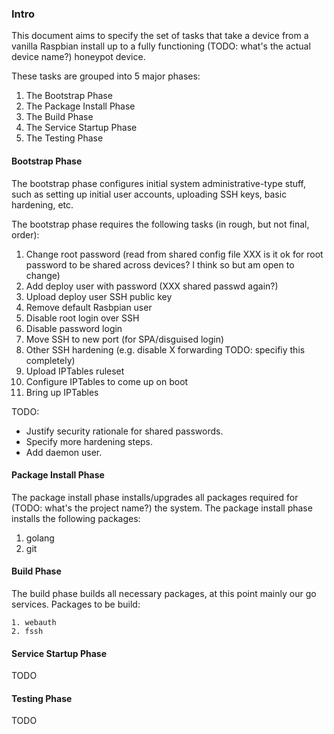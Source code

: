 ### Intro

This document aims to specify the set of tasks that take a device from a
vanilla Raspbian install up to a fully functioning (TODO: what's the actual
device name?) honeypot device.

These tasks are grouped into 5 major phases:

   1. The Bootstrap Phase
   2. The Package Install Phase
   3. The Build Phase
   4. The Service Startup Phase
   5. The Testing Phase

#### Bootstrap Phase

The bootstrap phase configures initial system administrative-type stuff,
such as setting up initial user accounts, uploading SSH keys, basic
hardening, etc.

The bootstrap phase requires the following tasks (in rough, but not final,
order):

   1. Change root password (read from shared config file XXX is it ok for root
     password to be shared across devices? I think so but am open to change)
   2. Add deploy user with password (XXX shared passwd again?)
   3. Upload deploy user SSH public key
   4. Remove default Rasbpian user
   5. Disable root login over SSH
   6. Disable password login
   7. Move SSH to new port (for SPA/disguised login)
   8. Other SSH hardening (e.g. disable X forwarding TODO: specifiy this
     completely)
   9. Upload IPTables ruleset
   10. Configure IPTables to come up on boot
   11. Bring up IPTables


TODO:

   * Justify security rationale for shared passwords.
   * Specify more hardening steps.
   * Add daemon user.

#### Package Install Phase

The package install phase installs/upgrades all packages required for
(TODO: what's the project name?) the system. The package install phase
installs the following packages:

   1. golang
   2. git


#### Build Phase

The build phase builds all necessary packages, at this point mainly our
go services. Packages to be build:

    1. webauth
    2. fssh

#### Service Startup Phase

TODO

#### Testing Phase

TODO
